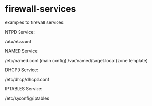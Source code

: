 firewall-services
=================

examples to firewall services:


NTPD Service:

/etc/ntp.conf



NAMED Service:

/etc/named.conf (main config)
/var/named/target.local (zone template)



DHCPD Service:

/etc/dhcp/dhcpd.conf



IPTABLES Service:

/etc/syconfig/iptables
